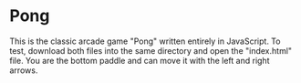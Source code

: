 Pong
====

This is the classic arcade game "Pong" written entirely in JavaScript. To test, download both files into the same directory and open the "index.html" file. You are the bottom paddle and can move it with the left and right arrows.
